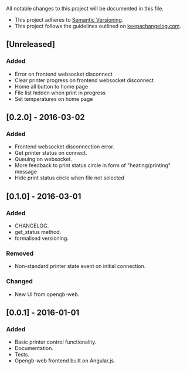 All notable changes to this project will be documented in this file.

* This project adheres to [Semantic Versioning](http://semver.org/).
* This project follows the guidelines outlined on [keepachangelog.com](http://keepachangelog.com/).

## [Unreleased]
### Added
- Error on frontend websocket disconnect
- Clear printer progress on frontend websocket disconnect
- Home all button to home page
- File list hidden when print in progress
- Set temperatures on home page

## [0.2.0] - 2016-03-02
### Added
- Frontend websocket disconnection error.
- Get printer status on connect.
- Queuing on websocket.
- More feedback to print status circle in form of "heating/printing" message
- Hide print status circle when file not selected

## [0.1.0] - 2016-03-01
### Added
- CHANGELOG.
- get_status method.
- formalised versioning.

### Removed
- Non-standard printer state event on initial connection.

### Changed
- New UI from opengb-web.

## [0.0.1] - 2016-01-01
### Added
- Basic printer control functionality.
- Documentation.
- Tests.
- Opengb-web frontend built on Angular.js.
